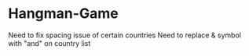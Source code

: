# Hangman-Game
Need to fix spacing issue of certain countries
Need to replace & symbol with "and" on country list 